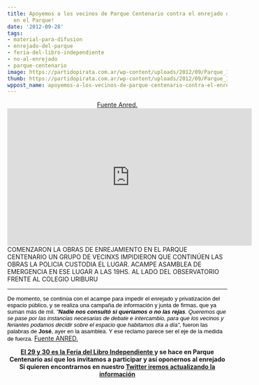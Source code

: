 ```yaml
---
title: Apoyemos a los vecinos de Parque Centenario contra el enrejado del Parque!-Estaremos
  en el Parque!
date: '2012-09-28'
tags:
- material-para-difusion
- enrejado-del-parque
- feria-del-libro-independiente
- no-al-enrejado
- parque-centenario
image: https://partidopirata.com.ar/wp-content/uploads/2012/09/Parque_1_noche.jpg
thumb: https://partidopirata.com.ar/wp-content/uploads/2012/09/Parque_1_noche-150x150.jpg
wppost_name: apoyemos-a-los-vecinos-de-parque-centenario-contra-el-enrejado-del-parque-estaremos-en-el-parque
---
```


<center><a href="http://anred.org/spip.php?article5405" target="_blank">Fuente Anred.</a></center><center>
<iframe src="http://www.youtube.com/embed/3KS_DgdEAaA" frameborder="0" width="560" height="315"></iframe></center>COMENZARON LA OBRAS DE ENREJAMIENTO EN EL PARQUE CENTENARIO UN GRUPO DE VECINXS IMPIDIERON QUE CONTINÚEN LAS OBRAS
LA POLICIA CUSTODIA EL LUGAR.
ACAMPE ASAMBLEA DE EMERGENCIA EN ESE LUGAR A LAS 19HS. AL LADO DEL OBSERVATORIO FRENTE AL COLEGIO URIBURU

<hr />

<span style="color: #000000; font-family: Trebuchet MS,Verdana,Arial,Helvetica,sans-serif; font-size: small;">De momento, se continúa con el acampe para impedir el enrejado y privatización del espacio público, y se realiza una campaña de información y junta de firmas, que ya suman más de mil. <em>"<strong>Nadie nos consultó si queríamos o no las rejas</strong>. Queremos que se pase por las instancias necesarias de debate e intercambio, para que los vecinos y feriantes podamos decidir sobre el espacio que habitamos día a día"</em>, fueron las palabras de <strong>José</strong>, ayer en la asamblea. Y ese reclamo parece ser el eje de la medida de fuerza.</span>
<a href="http://anred.org/spip.php?article5405" target="_blank">Fuente ANRED.</a>
<p style="text-align: center;"><strong><a href="http://feriadellibroindependiente.blogspot.com/" target="_blank">El 29 y 30 es la Feria del Libro Independiente </a>y se hace en Parque Centenario así que los invitamos a participar y así oponernos al enrejado</strong>
<strong> Si quieren encontrarnos en nuestro <a href="https://twitter.com/PartidoPirataAr" target="_blank">Twitter iremos actualizando la información</a></strong></p>
